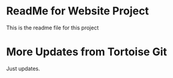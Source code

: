 # ReadMe for Website Project

This is the readme file for this project

# More Updates from Tortoise Git

Just updates.
